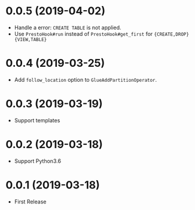 0.0.5 (2019-04-02)
==================

* Handle a error: `CREATE TABLE` is not applied.
* Use `PrestoHook#run` instead of `PrestoHook#get_first` for `{CREATE,DROP} {VIEW,TABLE}`

0.0.4 (2019-03-25)
==================

* Add `follow_location` option to `GlueAddPartitionOperator`.

0.0.3 (2019-03-19)
==================

* Support templates

0.0.2 (2019-03-18)
==================

* Support Python3.6

0.0.1 (2019-03-18)
==================

* First Release
